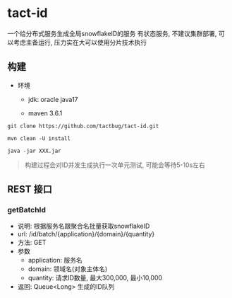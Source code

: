# tact-id
一个给分布式服务生成全局snowflakeID的服务
有状态服务, 不建议集群部署, 可以考虑主备运行, 压力实在大可以使用分片技术执行

## 构建
- 环境
  - jdk: oracle java17
    
  - maven 3.6.1

`git clone https://github.com/tactbug/tact-id.git`


`mvn clean -U install`


`java -jar XXX.jar`

> 构建过程会对ID并发生成执行一次单元测试, 可能会等待5-10s左右


## REST 接口

### getBatchId
- 说明: 根据服务名跟聚合名批量获取snowflakeID
- url: /id/batch/{application}/{domain}/{quantity}
- 方法: GET
- 参数
  - application: 服务名
  - domain: 领域名(对象主体名)
  - quantity: 请求ID数量, 最大300,000, 最小10,000
- 返回: Queue\<Long> 生成的ID队列 

